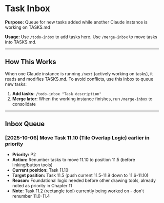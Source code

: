 # Task Inbox

**Purpose:** Queue for new tasks added while another Claude instance is working on TASKS.md

**Usage:** Use `/todo-inbox` to add tasks here. Use `/merge-inbox` to move tasks into TASKS.md.

---

## How This Works

When one Claude instance is running `/next` (actively working on tasks), it reads and modifies TASKS.md. To avoid conflicts, use this inbox to queue new tasks:

1. **Add tasks:** `/todo-inbox "Task description"`
2. **Merge later:** When the working instance finishes, run `/merge-inbox` to consolidate

---

## Inbox Queue

### [2025-10-06] Move Task 11.10 (Tile Overlap Logic) earlier in priority
- **Priority:** P2
- **Action:** Renumber tasks to move 11.10 to position 11.5 (before linking/button tools)
- **Current position:** Task 11.10
- **Target position:** Task 11.5 (push current 11.5-11.9 down to 11.6-11.10)
- **Reason:** Foundational logic needed before other drawing tools, already noted as priority in Chapter 11
- **Note:** Task 11.2 (rectangle tool) currently being worked on - don't renumber 11.0-11.4
